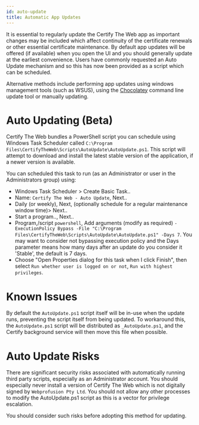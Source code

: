 ```yaml
---
id: auto-update
title: Automatic App Updates
---
```


It is essential to regularly update the Certify The Web app as important changes may be included which affect continuity of the certificate renewals or other essential certificate maintenance. By default app updates will be offered (if available) when you open the UI and you should generally update at the earliest convenience. Users have commonly requested an Auto Update mechanism and so this has now been provided as a script which can be scheduled.

Alternative methods include performing app updates using windows management tools (such as WSUS), using the [Chocolatey](https://community.chocolatey.org/packages/certifytheweb) command line update tool or manually updating.

# Auto Updating (Beta)

Certify The Web bundles a PowerShell script you can schedule using Windows Task Scheduler called `C:\Program Files\CertifyTheWeb\Scripts\AutoUpdate\AutoUpdate.ps1`. This script will attempt to download and install the latest stable version of the application, if a newer version is available.

You can scheduled this task to run (as an Administrator or user in the Administrators group) using:

- Windows Task Scheduler > Create Basic Task..
- Name: `Certify The Web - Auto Update`, Next..
- Daily (or weekly), Next, (optionally schedule for a regular maintenance window time)> Next..
- Start a program.., Next..
- Program,/script `powershell`, Add arguments (modify as required) `-ExecutionPolicy Bypass -File "C:\Program Files\CertifyTheWeb\Scripts\AutoUpdate\AutoUpdate.ps1" -Days 7`. You may want to consider not bypassing execution policy and the Days parameter means how many days after an update do you consider it 'Stable', the default is 7 days.
- Choose "Open Properties dialog for this task when I click Finish", then select `Run whether user is logged on or not`, `Run with highest privileges`.

# Known Issues

By default the `AutoUpdate.ps1` script itself will be in-use when the update runs, preventing the script itself from being updated. To workaround this, the `AutoUpdate.ps1` script will be distributed as `_AutoUpdate.ps1`, and the Certify background service will then move this file when possible.

# Auto Update Risks

There are significant security risks associated with automatically running third party scripts, especially as an Administrator account. You should especially never install a version of Certify The Web which is not digitally signed by `Webprofusion Pty Ltd`. You should not allow any other processes to modify the AutoUpdate.ps1 script as this is a vector for privilege escalation.

You should consider such risks before adopting this method for updating.
